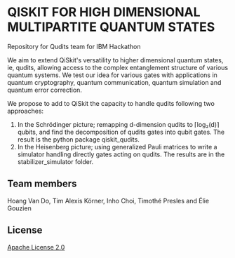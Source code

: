 # QISKIT FOR HIGH DIMENSIONAL MULTIPARTITE QUANTUM STATES
Repository for Qudits team for IBM Hackathon

We aim to extend QiSkit's versatility to higher dimensional quantum states, ie, qudits, allowing access to the complex entanglement structure of various quantum systems. We test our idea for various gates with applications in quantum cryptography, quantum communication, quantum simulation and quantum error correction.

We propose to add to QiSkit the capacity to handle qudits following two approaches: 

1. In the Schrödinger picture; remapping d-dimension qudits to ⌈log₂(d)⌉ qubits, and find the decomposition of qudits gates into qubit gates. The result is the python package qiskit_qudits.
2. In the Heisenberg picture; using generalized Pauli matrices to write a simulator handling directly gates acting on qudits. The results are in the stabilizer_simulator folder.

## Team members

Hoang Van Do, Tim Alexis Körner, Inho Choi, Timothé Presles and Élie Gouzien

## License

[Apache License 2.0](LICENSE.txt)
